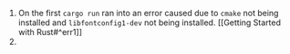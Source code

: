 1. On the first `cargo run` ran into an error caused due  to `cmake` not being installed and `libfontconfig1-dev` not being installed. [[Getting Started with Rust#^err1]]
2. 